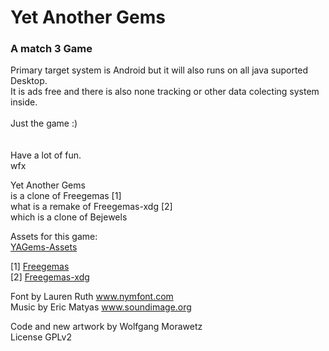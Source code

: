 # Yet Another Gems
### A match 3 Game

Primary target system is Android but it will also runs on all java suported Desktop.<br>
It is ads free and there is also none tracking or other data colecting system inside.<br>
<br>
Just the game :)<br>
<br>
<br>
Have a lot of fun.<br>
wfx

Yet Another Gems<br>
is a clone of Freegemas [1]<br>
what is a remake of Freegemas-xdg [2]<br>
which is a clone of Bejewels

Assets for this game:<br>
[YAGems-Assets](https://github.com/wfx/YAGems-Assets)<br>

\[1\] [Freegemas](https://github.com/aliexx/freegemas)<br>
\[2\] [Freegemas-xdg](https://github.com/saltares/freegemas-gdx)

Font by Lauren Ruth www.nymfont.com<br>
Music by Eric Matyas www.soundimage.org<br>

Code and new artwork by Wolfgang Morawetz<br>
License GPLv2
<br>
<br>
<br>
